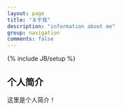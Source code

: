 ```yaml
---
layout: page
title: "关于我"
description: "information about me"
group: navigation
comments: false
---
```

{% include JB/setup %}

## 个人简介

这里是个人简介！
